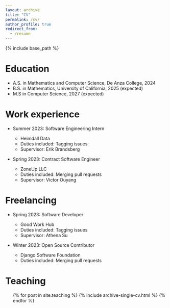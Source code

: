 ```yaml
---
layout: archive
title: "CV"
permalink: /cv/
author_profile: true
redirect_from:
  - /resume
---
```


{% include base_path %}

Education
======
* A.S. in Mathematics and Computer Science, De Anza College, 2024
* B.S. in Mathematics, University of California, 2025 (expected)
* M.S in Computer Science, 2027 (expected)

Work experience
======
* Summer 2023: Software Engineering Intern
  * Heimdall Data
  * Duties included: Tagging issues
  * Supervisor: Erik Brandsberg

* Spring 2023: Contract Software Engineer
  * ZoneUp LLC
  * Duties included: Merging pull requests
  * Supervisor: Victor Ouyang

Freelancing
======
* Spring 2023: Software Developer
  * Good Work Hub
  * Duties included: Tagging issues
  * Supervisor: Athena Su

* Winter 2023: Open Source Contributor
  * Django Software Foundation
  * Duties included: Merging pull requests

Teaching
======
  <ul>{% for post in site.teaching %}
    {% include archive-single-cv.html %}
  {% endfor %}</ul>